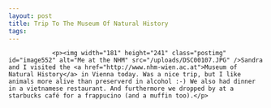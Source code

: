 ```yaml
---
layout: post
title: Trip To The Museum Of Natural History
tags:
---
```



                <p><img width="181" height="241" class="postimg" id="image552" alt="Me at the NHM" src="/uploads/DSC00107.JPG" />Sandra and I visited the <a href="http://www.nhm-wien.ac.at">Museum of Natural History</a> in Vienna today. Was a nice trip, but I like animals more alive than preserverd in alcohol :-) We also had dinner in a vietnamese restaurant. And furthermore we dropped by at a starbucks café for a frappucino (and a muffin too).</p>
